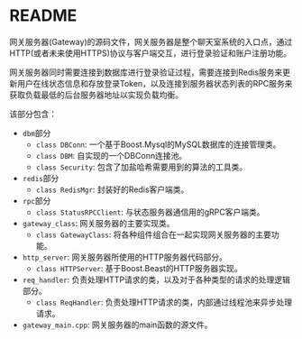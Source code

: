 # README

网关服务器(Gateway)的源码文件，网关服务器是整个聊天室系统的入口点，通过HTTP(或者未来使用HTTPS)协议与客户端交互，进行登录验证和账户注册功能。

网关服务器同时需要连接到数据库进行登录验证过程，需要连接到Redis服务来更新用户在线状态信息和存放登录Token，以及连接到服务器状态列表的RPC服务来获取负载最低的后台服务器地址以实现负载均衡。

该部分包含：

- `dbm`部分
  - `class DBConn`: 一个基于Boost.Mysql的MySQL数据库的连接管理类。
  - `class DBM`: 自实现的一个DBConn连接池。
  - `class Security`: 包含了加盐哈希需要用到的算法的工具类。
- `redis`部分
  - `class RedisMgr`: 封装好的Redis客户端类。
- `rpc`部分
  - `class StatusRPCClient`: 与状态服务器通信用的gRPC客户端类。
- `gateway_class`: 网关服务器的主要实现类。
  - `class GatewayClass`: 将各种组件组合在一起实现网关服务器的主要功能。
- `http_server`: 网关服务器所使用的HTTP服务器代码部分。
  - `class HTTPServer`: 基于Boost.Beast的HTTP服务器实现。
- `req_handler`: 负责处理HTTP请求的类，以及对于各种类型的请求的处理逻辑部分。
  - `class ReqHandler`: 负责处理HTTP请求的类，内部通过线程池来异步处理请求。
- `gateway_main.cpp`: 网关服务器的main函数的源文件。
